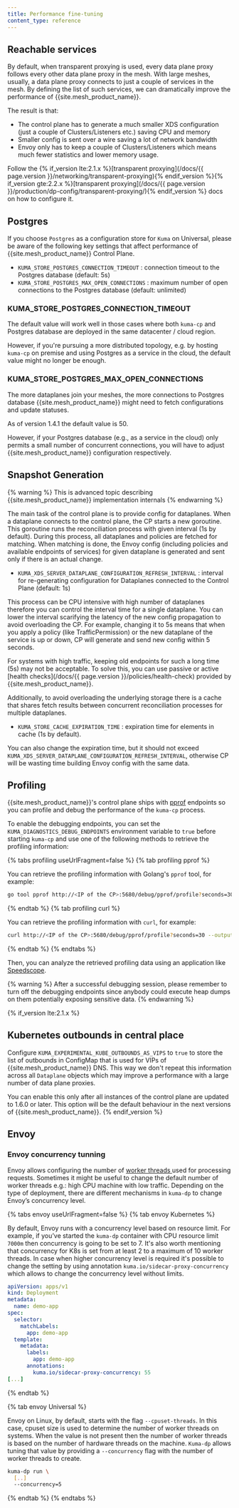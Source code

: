 ```yaml
---
title: Performance fine-tuning
content_type: reference
---
```


## Reachable services

By default, when transparent proxying is used, every data plane proxy follows every other data plane proxy in the mesh.
With large meshes, usually, a data plane proxy connects to just a couple of services in the mesh.
By defining the list of such services, we can dramatically improve the performance of {{site.mesh_product_name}}.

The result is that:
* The control plane has to generate a much smaller XDS configuration (just a couple of Clusters/Listeners etc.) saving CPU and memory
* Smaller config is sent over a wire saving a lot of network bandwidth
* Envoy only has to keep a couple of Clusters/Listeners which means much fewer statistics and lower memory usage.

Follow the {% if_version lte:2.1.x %}[transparent proxying](/docs/{{ page.version }}/networking/transparent-proxying){% endif_version %}{% if_version gte:2.2.x %}[transparent proxying](/docs/{{ page.version }}/production/dp-config/transparent-proxying/){% endif_version %} docs on how to configure it.

## Postgres

If you choose `Postgres` as a configuration store for `Kuma` on Universal,
please be aware of the following key settings that affect performance of {{site.mesh_product_name}} Control Plane.

* `KUMA_STORE_POSTGRES_CONNECTION_TIMEOUT` : connection timeout to the Postgres database (default: 5s)
* `KUMA_STORE_POSTGRES_MAX_OPEN_CONNECTIONS` : maximum number of open connections to the Postgres database (default: unlimited)

### KUMA_STORE_POSTGRES_CONNECTION_TIMEOUT

The default value will work well in those cases where both `kuma-cp` and Postgres database are deployed in the same datacenter / cloud region.

However, if you're pursuing a more distributed topology, e.g. by hosting `kuma-cp` on premise and using Postgres as a service in the cloud, the default value might no longer be enough.

### KUMA_STORE_POSTGRES_MAX_OPEN_CONNECTIONS

The more dataplanes join your meshes, the more connections to Postgres database {{site.mesh_product_name}} might need to fetch configurations and update statuses.

As of version 1.4.1 the default value is 50.

However, if your Postgres database (e.g., as a service in the cloud) only permits a small number of concurrent connections, you will have to adjust {{site.mesh_product_name}} configuration respectively.

## Snapshot Generation

{% warning %}
This is advanced topic describing {{site.mesh_product_name}} implementation internals
{% endwarning %}

The main task of the control plane is to provide config for dataplanes. When a dataplane connects to the control plane, the CP starts a new goroutine.
This goroutine runs the reconciliation process with given interval (1s by default). During this process, all dataplanes and policies are fetched for matching.
When matching is done, the Envoy config (including policies and available endpoints of services) for given dataplane is generated and sent only if there is an actual change.

* `KUMA_XDS_SERVER_DATAPLANE_CONFIGURATION_REFRESH_INTERVAL` : interval for re-generating configuration for Dataplanes connected to the Control Plane (default: 1s)

This process can be CPU intensive with high number of dataplanes therefore you can control the interval time for a single dataplane.
You can lower the interval scarifying the latency of the new config propagation to avoid overloading the CP. For example,
changing it to 5s means that when you apply a policy (like TrafficPermission) or the new dataplane of the service is up or down, CP will generate and send new config within 5 seconds.

For systems with high traffic, keeping old endpoints for such a long time (5s) may not be acceptable. To solve this, you can use passive or active [health checks](/docs/{{ page.version }}/policies/health-check) provided by {{site.mesh_product_name}}.

Additionally, to avoid overloading the underlying storage there is a cache that shares fetch results between concurrent reconciliation processes for multiple dataplanes.

* `KUMA_STORE_CACHE_EXPIRATION_TIME` : expiration time for elements in cache (1s by default).

You can also change the expiration time, but it should not exceed `KUMA_XDS_SERVER_DATAPLANE_CONFIGURATION_REFRESH_INTERVAL`, otherwise CP will be wasting time building Envoy config with the same data.

## Profiling

{{site.mesh_product_name}}'s control plane ships with [pprof](https://golang.org/pkg/net/http/pprof/) endpoints so you can profile and debug the performance of the `kuma-cp` process.

To enable the debugging endpoints, you can set the `KUMA_DIAGNOSTICS_DEBUG_ENDPOINTS` environment variable to `true` before starting `kuma-cp` and use one of the following methods to retrieve the profiling information:

{% tabs profiling useUrlFragment=false %}
{% tab profiling pprof %}

You can retrieve the profiling information with Golang's `pprof` tool, for example:

```sh
go tool pprof http://<IP of the CP>:5680/debug/pprof/profile?seconds=30
```

{% endtab %}
{% tab profiling curl %}

You can retrieve the profiling information with `curl`, for example:

```sh
curl http://<IP of the CP>:5680/debug/pprof/profile?seconds=30 --output prof.out
```
{% endtab %}
{% endtabs %}

Then, you can analyze the retrieved profiling data using an application like [Speedscope](https://www.speedscope.app/).

{% warning %}
After a successful debugging session, please remember to turn off the debugging endpoints since anybody could execute heap dumps on them potentially exposing sensitive data.
{% endwarning %}

{% if_version lte:2.1.x %}
## Kubernetes outbounds in central place

Configure `KUMA_EXPERIMENTAL_KUBE_OUTBOUNDS_AS_VIPS` to `true` to store the list of outbounds in ConfigMap that is used for VIPs of {{site.mesh_product_name}} DNS.
This way we don't repeat this information across all `Dataplane` objects which may improve a performance with a large number of data plane proxies.

You can enable this only after all instances of the control plane are updated to 1.6.0 or later.
This option will be the default behaviour in the next versions of {{site.mesh_product_name}}.
{% endif_version %}
## Envoy

### Envoy concurrency tunning

Envoy allows configuring the number of [worker threads ](https://www.envoyproxy.io/docs/envoy/latest/intro/arch_overview/intro/threading_model)used for processing requests. Sometimes it might be useful to change the default number of worker threads e.g.: high CPU machine with low traffic. Depending on the type of deployment, there are different mechanisms in `kuma-dp` to change Envoy’s concurrency level.

{% tabs envoy useUrlFragment=false %}
{% tab envoy Kubernetes %}

By default, Envoy runs with a concurrency level based on resource limit. For example, if you’ve started the `kuma-dp` container with CPU resource limit `7000m` then concurrency is going to be set to 7. It's also worth mentioning that concurrency for K8s is set from at least 2 to a maximum of 10 worker threads. In case when higher concurrency level is required it's possible to change the setting by using annotation `kuma.io/sidecar-proxy-concurrency` which allows to change the concurrency level without limits.

```yaml
apiVersion: apps/v1
kind: Deployment
metadata:
  name: demo-app
spec:
  selector:
    matchLabels:
      app: demo-app
  template:
    metadata:
      labels:
        app: demo-app
      annotations:
        kuma.io/sidecar-proxy-concurrency: 55
[...]
```
{% endtab %}

{% tab envoy Universal %}

Envoy on Linux, by default, starts with the flag `--cpuset-threads`. In this case, cpuset size is used to determine the number of worker threads on systems. When the value is not present then the number of worker threads is based on the number of hardware threads on the machine. `Kuma-dp` allows tuning that value by providing a `--concurrency` flag with the number of worker threads to create.

```sh
kuma-dp run \
  [..]
  --concurrency=5
```

{% endtab %}
{% endtabs %}
